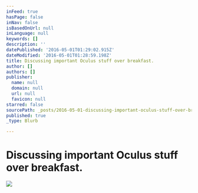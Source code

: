 ```yaml
---
inFeed: true
hasPage: false
inNav: false
isBasedOnUrl: null
inLanguage: null
keywords: []
description: ''
datePublished: '2016-05-01T01:29:02.915Z'
dateModified: '2016-05-01T01:28:59.198Z'
title: Discussing important Oculus stuff over breakfast.
author: []
authors: []
publisher:
  name: null
  domain: null
  url: null
  favicon: null
starred: false
sourcePath: _posts/2016-05-01-discussing-important-oculus-stuff-over-breakfast.md
published: true
_type: Blurb

---
```

# Discussing important Oculus stuff over breakfast.
![](https://the-grid-user-content.s3-us-west-2.amazonaws.com/a3bc89e7-d0e5-441f-a66e-af2ed123afcf.jpg)